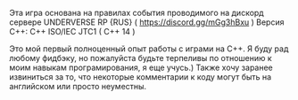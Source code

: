 Эта игра основана на правилах события проводимого на дискорд сервере UNDERVERSE RP {RUS} ( https://discord.gg/mGg3hBxu )
Версия C++: C++ ISO/IEC JTC1 ( C++ 14 )

Это мой первый полноценный опыт работы с играми на C++. Я буду рад любому фидбэку, но пожалуйста будьте терпеливы по отношению к моим навыкам програмирования, я еще учусь.)
Также хочу заранее извиниться за то, что некоторые комментарии к коду могут быть на английском или просто неуместны.
